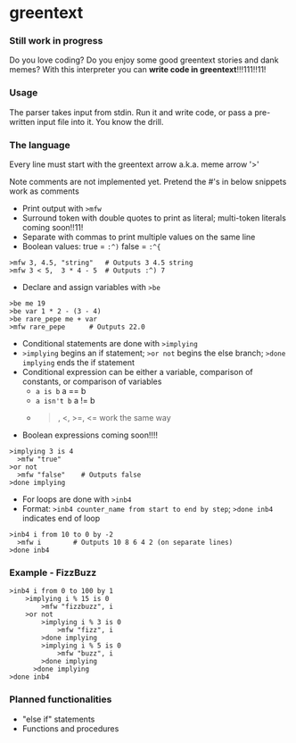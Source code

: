 # greentext

### Still work in progress

Do you love coding? Do you enjoy some good greentext stories and dank memes? With this interpreter you can **write code in greentext**!!!111!!11!

### Usage

The parser takes input from stdin. Run it and write code, or pass a pre-written input file into it. You know the drill.

### The language

Every line must start with the greentext arrow a.k.a. meme arrow '>'

Note comments are not implemented yet. Pretend the #'s in below snippets work as comments

- Print output with `>mfw`
- Surround token with double quotes to print as literal; multi-token literals coming soon!!11!
- Separate with commas to print multiple values on the same line
- Boolean values: true = `:^)` false = `:^{`
````
>mfw 3, 4.5, "string"   # Outputs 3 4.5 string
>mfw 3 < 5,  3 * 4 - 5  # Outputs :^) 7
````
- Declare and assign variables with `>be`
````
>be me 19
>be var 1 * 2 - (3 - 4)
>be rare_pepe me + var
>mfw rare_pepe      # Outputs 22.0
````
- Conditional statements are done with `>implying`
- `>implying` begins an if statement; `>or not` begins the else branch; `>done implying` ends the if statement
- Conditional expression can be either a variable, comparison of constants, or comparison of variables
  - `a is b` a == b
  - `a isn't b` a != b
  - >, <, >=, <= work the same way
- Boolean expressions coming soon!!!!
````
>implying 3 is 4
  >mfw "true"
>or not
  >mfw "false"    # Outputs false
>done implying
````
- For loops are done with `>inb4`
- Format: `>inb4 counter_name from start to end by step`; `>done inb4` indicates end of loop
````
>inb4 i from 10 to 0 by -2
  >mfw i        # Outputs 10 8 6 4 2 (on separate lines)
>done inb4
````

### Example - FizzBuzz

````
>inb4 i from 0 to 100 by 1
    >implying i % 15 is 0
        >mfw "fizzbuzz", i
    >or not
        >implying i % 3 is 0
            >mfw "fizz", i
        >done implying
        >implying i % 5 is 0
            >mfw "buzz", i
        >done implying
	  >done implying
>done inb4
````

### Planned functionalities
- "else if" statements
- Functions and procedures
